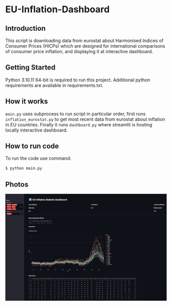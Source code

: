 # EU-Inflation-Dashboard

## Introduction
This script is downloading data from eurostat about Harmonised Indices of Consumer Prices (HICPs) which are designed for international comparisons of consumer price inflation, and displaying it at interactive dashboard.

## Getting Started
Python 3.10.11 64-bit is required to run this project.
Additional python requirements are available in requirements.txt.

## How it works

`main.py` uses subprocess to run script in particular order, first runs `inflation_eurostat.py` to get most recent data from eurostat about inflation in EU countries. Finally it runs `dashboard.py` where streamlit is hosting locally interactive dashboard.

## How to run code

To run the code use command:
```bash
$ python main.py
 ```

## Photos
![Dashboard](Images/Dashboard.png)